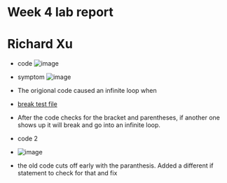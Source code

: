 # Week 4 lab report
# Richard Xu


* code
![image](https://user-images.githubusercontent.com/97650817/151886883-89f60ab1-d69d-47a9-8ed6-aa4c73e2c415.png)
* symptom
![image](https://user-images.githubusercontent.com/97650817/151886935-4cfa5793-f30a-43eb-9719-1103fe686106.png)
* The origional code caused an infinite loop when 
* [break test file](https://github.com/rdxu1688/markdown-parse-main-RX/blob/main/break.md)
* After the code checks for the bracket and parentheses, if another one shows up it will break and go into an infinite loop. 




* code 2
* ![image](https://user-images.githubusercontent.com/97650817/151891108-175569e3-17c1-4192-8927-23742633eddd.png)
* the old code cuts off early with the paranthesis. Added a different if statement to check for that and fix

